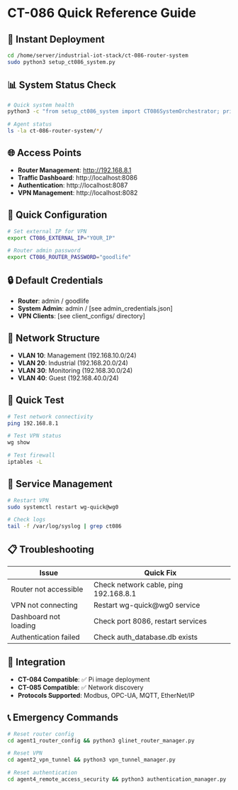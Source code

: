 # CT-086 Quick Reference Guide

## 🚀 Instant Deployment
```bash
cd /home/server/industrial-iot-stack/ct-086-router-system
sudo python3 setup_ct086_system.py
```

## 📊 System Status Check
```bash
# Quick system health
python3 -c "from setup_ct086_system import CT086SystemOrchestrator; print(CT086SystemOrchestrator().get_system_status())"

# Agent status
ls -la ct-086-router-system/*/
```

## 🌐 Access Points
- **Router Management**: http://192.168.8.1
- **Traffic Dashboard**: http://localhost:8086  
- **Authentication**: http://localhost:8087
- **VPN Management**: http://localhost:8082

## 🔧 Quick Configuration
```bash
# Set external IP for VPN
export CT086_EXTERNAL_IP="YOUR_IP"

# Router admin password  
export CT086_ROUTER_PASSWORD="goodlife"
```

## 🔒 Default Credentials
- **Router**: admin / goodlife
- **System Admin**: admin / [see admin_credentials.json]
- **VPN Clients**: [see client_configs/ directory]

## 📱 Network Structure
- **VLAN 10**: Management (192.168.10.0/24)
- **VLAN 20**: Industrial (192.168.20.0/24)  
- **VLAN 30**: Monitoring (192.168.30.0/24)
- **VLAN 40**: Guest (192.168.40.0/24)

## 🧪 Quick Test
```bash
# Test network connectivity
ping 192.168.8.1

# Test VPN status
wg show

# Test firewall
iptables -L
```

## 🔄 Service Management
```bash
# Restart VPN
sudo systemctl restart wg-quick@wg0

# Check logs
tail -f /var/log/syslog | grep ct086
```

## 📋 Troubleshooting
| Issue | Quick Fix |
|-------|-----------|
| Router not accessible | Check network cable, ping 192.168.8.1 |
| VPN not connecting | Restart wg-quick@wg0 service |
| Dashboard not loading | Check port 8086, restart services |
| Authentication failed | Check auth_database.db exists |

## 🎯 Integration
- **CT-084 Compatible**: ✅ Pi image deployment
- **CT-085 Compatible**: ✅ Network discovery
- **Protocols Supported**: Modbus, OPC-UA, MQTT, EtherNet/IP

## 📞 Emergency Commands
```bash
# Reset router config
cd agent1_router_config && python3 glinet_router_manager.py

# Reset VPN
cd agent2_vpn_tunnel && python3 vpn_tunnel_manager.py

# Reset authentication
cd agent4_remote_access_security && python3 authentication_manager.py
```